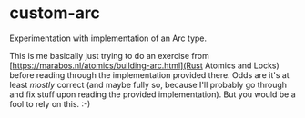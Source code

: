 # custom-arc
Experimentation with implementation of an Arc type.

This is me basically just trying to do an exercise from
[https://marabos.nl/atomics/building-arc.html](Rust Atomics and Locks) before
reading through the implementation provided there.  Odds are it's at least
_mostly_ correct (and maybe fully so, because I'll probably go through and fix
stuff upon reading the provided implementation).  But you would be a fool to
rely on this.  :-)
